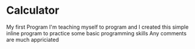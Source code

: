 # Calculator
My first Program
I'm teaching myself to program and I created this simple inline program to practice some basic programming skills
Any comments are much appriciated 

